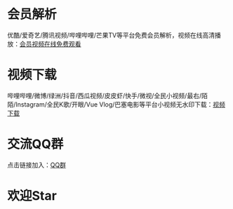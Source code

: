 # 会员解析  
优酷/爱奇艺/腾讯视频/哔哩哔哩/芒果TV等平台免费会员解析，视频在线高清播放：[会员视频在线免费观看](https://resoumen.com/v "点击链接")  

# 视频下载  
哔哩哔哩/微博/绿洲/抖音/西瓜视频/皮皮虾/快手/微视/全民小视频/最右/陌陌/Instagram/全民K歌/开眼/Vue Vlog/巴塞电影等平台小视频无水印下载：[视频下载](https://resoumen.com/x "点击链接")  

# 交流QQ群 
点击链接加入：[QQ群](https://jq.qq.com/?_wv=1027&k=RaVzSa9C "点击链接")  

# 欢迎Star  
